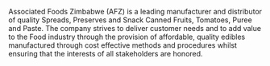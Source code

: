 Associated Foods Zimbabwe (AFZ) is a leading manufacturer and distributor of quality Spreads, Preserves and Snack Canned Fruits, Tomatoes, Puree and Paste. The company strives to deliver customer needs and to add value to the Food industry through the provision of affordable, quality edibles manufactured through cost effective methods and procedures whilst ensuring that the interests of all stakeholders are honored.
